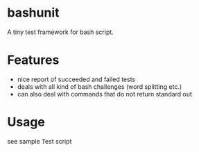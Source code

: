 # bashunit

A tiny test framework for bash script.

# Features

* nice report of succeeded and failed tests
* deals with all kind of bash challenges (word splitting etc.)
* can also deal with commands that do not return standard out

# Usage

see sample Test script
